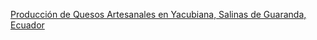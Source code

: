 
[Producción de Quesos Artesanales en Yacubiana, Salinas de Guaranda, Ecuador](https://www.youtube.com/watch?v=LMdoNmmZXbw)
